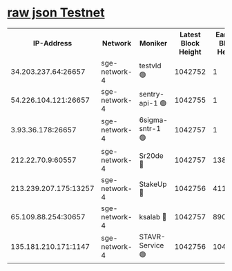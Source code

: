 
[raw json Testnet](https://rpc-check.sget.stavr.tech/sget/rpc-sget-result.json)
=


<table><tr><th>IP-Address</th><th>Network</th><th>Moniker</th><th>Latest Block Height</th><th>Earliest Block Height</th><th>Catching Up</th><th>Tx Index</th><th>Voting Power</th><th>Scan Time</th></tr><tr><td>34.203.237.64:26657</td><td>sge-network-4</td><td>testvld 🟢</td><td>1042752</td><td>1</td><td>False</td><td>on</td><td>0</td><td>2024-01-10T17:01:19.123827040UTC</td></tr><tr><td>54.226.104.121:26657</td><td>sge-network-4</td><td>sentry-api-1 🟢</td><td>1042755</td><td>1</td><td>False</td><td>on</td><td>0</td><td>2024-01-10T17:01:34.074374286UTC</td></tr><tr><td>3.93.36.178:26657</td><td>sge-network-4</td><td>6sigma-sntr-1 🟢</td><td>1042757</td><td>1</td><td>False</td><td>on</td><td>0</td><td>2024-01-10T17:01:45.604961945UTC</td></tr><tr><td>212.22.70.9:60557</td><td>sge-network-4</td><td>Sr20de 🔴</td><td>1042757</td><td>138001</td><td>False</td><td>on</td><td>104</td><td>2024-01-10T17:01:46.384917525UTC</td></tr><tr><td>213.239.207.175:13257</td><td>sge-network-4</td><td>StakeUp 🔴</td><td>1042756</td><td>411001</td><td>False</td><td>off</td><td>100</td><td>2024-01-10T17:01:42.527297017UTC</td></tr><tr><td>65.109.88.254:30657</td><td>sge-network-4</td><td>ksalab 🔴</td><td>1042757</td><td>890001</td><td>False</td><td>off</td><td>738</td><td>2024-01-10T17:01:45.968367185UTC</td></tr><tr><td>135.181.210.171:1147</td><td>sge-network-4</td><td>STAVR-Service 🟢</td><td>1042756</td><td>1042001</td><td>False</td><td>on</td><td>0</td><td>2024-01-10T17:01:42.857629974UTC</td></tr></table>

